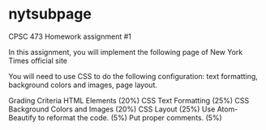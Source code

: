 # nytsubpage

CPSC 473 Homework assignment #1

In this assignment, you will implement the following page of New York Times official site

You will need to use CSS to do the following configuration: text formatting, background colors and images, page layout. 


Grading Criteria
  HTML Elements (20%)
  CSS Text Formatting (25%)
  CSS Background Colors and Images (20%)
  CSS Layout (25%)
  Use Atom-Beautify to reformat the code. (5%)
  Put proper comments. (5%)



